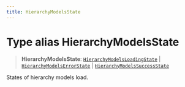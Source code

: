 ```yaml
---
title: HierarchyModelsState
---
```


# Type alias HierarchyModelsState

> **HierarchyModelsState**: [`HierarchyModelsLoadingState`](type-alias.HierarchyModelsLoadingState.md) \| [`HierarchyModelsErrorState`](type-alias.HierarchyModelsErrorState.md) \| [`HierarchyModelsSuccessState`](type-alias.HierarchyModelsSuccessState.md)

States of hierarchy models load.
